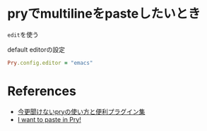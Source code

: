 # pryでmultilineをpasteしたいとき

`edit`を使う

default editorの設定

```rb
Pry.config.editor = "emacs"
```


# References

+ [今更聞けないpryの使い方と便利プラグイン集](http://qiita.com/k0kubun/items/b118e9ccaef8707c4d9f)
+ [I want to paste in Pry!](https://medium.com/@baweaver/i-want-to-paste-in-pry-5215b4f971ea)
